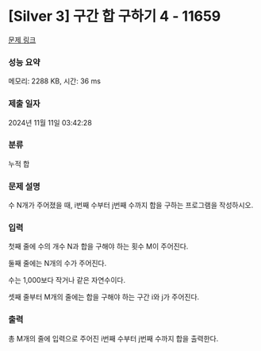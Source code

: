 # [Silver 3] 구간 합 구하기 4 - 11659

[문제 링크](https://www.acmicpc.net/problem/11659)

### 성능 요약

메모리: 2288 KB, 시간: 36 ms

### 제출 일자

2024년 11월 11일 03:42:28

### 분류

누적 합

### 문제 설명

수 N개가 주어졌을 때, i번째 수부터 j번째 수까지 합을 구하는 프로그램을 작성하시오.

### 입력 

첫째 줄에 수의 개수 N과 합을 구해야 하는 횟수 M이 주어진다.

둘째 줄에는 N개의 수가 주어진다.

수는 1,000보다 작거나 같은 자연수이다.

셋째 줄부터 M개의 줄에는 합을 구해야 하는 구간 i와 j가 주어진다.

### 출력 

총 M개의 줄에 입력으로 주어진 i번째 수부터 j번째 수까지 합을 출력한다.